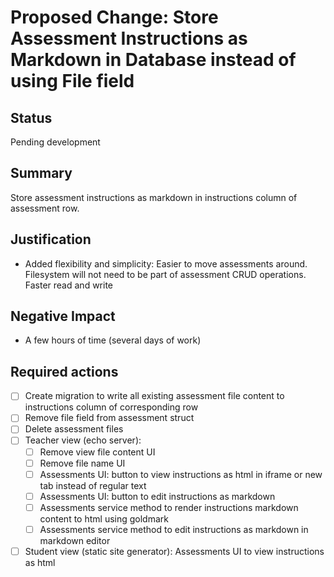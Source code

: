 
# Proposed Change: Store Assessment Instructions as Markdown in Database instead of using File field

## Status

Pending development

## Summary

Store assessment instructions as markdown in instructions column of assessment row.

## Justification

- Added flexibility and simplicity: Easier to move assessments around. Filesystem will not need to be part of assessment CRUD operations. Faster read and write

## Negative Impact

- A few hours of time (several days of work)

## Required actions

- [ ] Create migration to write all existing assessment file content to instructions column of corresponding row
- [ ] Remove file field from assessment struct
- [ ] Delete assessment files
- [ ] Teacher view (echo server):
  - [ ] Remove view file content UI
  - [ ] Remove file name UI
  - [ ] Assessments UI: button to view instructions as html in iframe or new tab instead of regular text
  - [ ] Assessments UI: button to edit instructions as markdown
  - [ ] Assessments service method to render instructions markdown content to html using goldmark
  - [ ] Assessments service method to edit instructions as markdown in markdown editor
- [ ] Student view (static site generator): Assessments UI to view instructions as html

